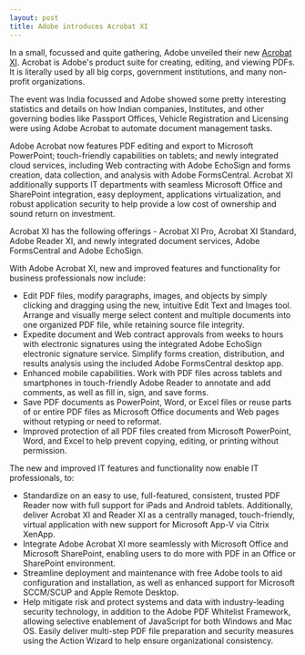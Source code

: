```yaml
---
layout: post
title: Adobe introduces Acrobat XI
---
```


In a small, focussed and quite gathering, Adobe unveiled their new <a href="http://www.adobe.com/in/products/acrobat.html">Acrobat XI</a>. Acrobat is Adobe's product suite for creating, editing, and viewing PDFs. It is literally used by all big corps, government institutions, and many non-profit organizations.

The event was India focussed and Adobe showed some pretty interesting statistics and details on how Indian companies, Institutes, and other governing bodies like Passport Offices, Vehicle Registration and Licensing were using Adobe Acrobat to automate document management tasks.

Adobe Acrobat now features PDF editing and export to Microsoft PowerPoint; touch-friendly capabilities on tablets; and newly integrated cloud services, including Web contracting with Adobe EchoSign and forms creation, data collection, and analysis with Adobe FormsCentral. Acrobat XI additionally supports IT departments with seamless Microsoft Office and SharePoint integration, easy deployment, applications virtualization, and robust application security to help provide a low cost of ownership and sound return on investment.

Acrobat XI has the following offerings - Acrobat XI Pro, Acrobat XI Standard, Adobe Reader XI, and newly integrated document services, Adobe FormsCentral and Adobe EchoSign.

With Adobe Acrobat XI, new and improved features and functionality for business professionals now include:

- Edit PDF files, modify paragraphs, images, and objects by simply clicking and dragging using the new, intuitive Edit Text and Images tool. Arrange and visually merge select content and multiple documents into one organized PDF file, while retaining source file integrity.
- Expedite document and Web contract approvals from weeks to hours with electronic signatures using the integrated Adobe EchoSign electronic signature service. Simplify forms creation, distribution, and results analysis using the included Adobe FormsCentral desktop app.
- Enhanced mobile capabilities. Work with PDF files across tablets and smartphones in touch-friendly Adobe Reader to annotate and add comments, as well as fill in, sign, and save forms.
- Save PDF documents as PowerPoint, Word, or Excel files or reuse parts of or entire PDF files as Microsoft Office documents and Web pages without retyping or need to reformat.
- Improved protection of all PDF files created from Microsoft PowerPoint, Word, and Excel to help prevent copying, editing, or printing without permission.

The new and improved IT features and functionality now enable IT professionals, to:

- Standardize on an easy to use, full-featured, consistent, trusted PDF Reader now with full support for iPads and Android tablets. Additionally, deliver Acrobat XI and Reader XI as a centrally managed, touch-friendly, virtual application with new support for Microsoft App-V via Citrix XenApp.
- Integrate Adobe Acrobat XI more seamlessly with Microsoft Office and Microsoft SharePoint, enabling users to do more with PDF in an Office or SharePoint environment.
- Streamline deployment and maintenance with free Adobe tools to aid configuration and installation, as well as enhanced support for Microsoft SCCM/SCUP and Apple Remote Desktop.
- Help mitigate risk and protect systems and data with industry-leading security technology, in addition to the Adobe PDF Whitelist Framework, allowing selective enablement of JavaScript for both Windows and Mac OS. Easily deliver multi-step PDF file preparation and security measures using the Action Wizard to help ensure organizational consistency.